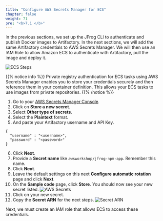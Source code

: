 ```yaml
---
title: "Configure AWS Secrets Manager for ECS"
chapter: false
weight: 71
pre: "<b>7.1 </b>"
---
```

In the previous sections, we set up the JFrog CLI to authenticate and publish Docker images to Artifactory. In the next sections, we will add the same Artifactory credentials to AWS Secrets Manager. We will then use an IAM Role to allow Amazon ECS to authenticate with Artifactory, pull the image and deploy it.

![ECS Steps](/images/ecs-steps-diagram.svg) 

{{% notice info %}}
Private registry authentication for ECS tasks using AWS Secrets Manager enables you to store your credentials securely and then reference them in your container definition. This allows your ECS tasks to use images from private repositories. 
{{% /notice %}}

1. Go to your [AWS Secrets Manager Console](https://console.aws.amazon.com/secretsmanager/).
2. Click on **Store a new secret**.
3. Select **Other type of secrets**.
4. Select the **Plaintext** format.
5. And paste your Artifactory username and API Key.

```
{
  "username" : "<username>",
  "password" : "<password>"
}
```

6. Click **Next**.
7. Provide a **Secret name** like ```awsworkshop/jfrog-npm-app```. Remember this name.
8. Click **Next**.
9. Leave the default settings on this next **Configure automatic rotation** page and click **Next**.
10. On the **Sample code** page, click **Store**. You should now see your new secret listed.
![AWS Secrets](/images/aws-secrets.png)
11. Click on your new secret.
12. Copy the **Secret ARN** for the next steps.
![Secret ARN](/images/secret-arn.png)

Next, we must create an IAM role that allows ECS to access these credentials.
